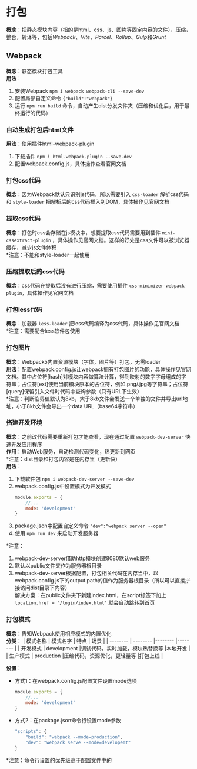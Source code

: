 # 打包
**概念**：把静态模块内容（指的是html、css、js、图片等固定内容的文件），压缩，整合，转译等，包括*Webpack*、*Vite*、*Parcel*、*Rollup*、*Gulp*和*Grunt*

## Webpack
**概念**：静态模块打包工具<br>
**用法**：
1. 安装Webpack `npm i webpack webpack-cli --save-dev`
2. 配置局部自定义命令 `{"build":"webpack"}`
3. 运行 `npm run build` 命令，自动产生dist分发文件夹（压缩和优化后，用于最终运行的代码）

### 自动生成打包后html文件
**用法**：使用插件html-webpack-plugin
1. 下载插件 `npm i html-webpack-plugin --save-dev`
2. 配置webpack.config.js，具体操作查看官网文档

### 打包css代码
**概念**：因为Webpack默认只识别js代码，所以需要引入 `css-loader` 解析css代码和 `style-loader` 把解析后的css代码插入到DOM，具体操作见官网文档

### 提取css代码
**概念**：打包时css会存储在js模块中，想要提取css代码需要用到插件 `mini-cssextract-plugin` ，具体操作见官网文档。这样的好处是css文件可以被浏览器缓存，减少js文件体积<br>
*注意：不能和style-loader一起使用

### 压缩提取后的css代码
**概念**：css代码在提取后没有进行压缩，需要使用插件 `css-minimizer-webpack-plugin`，具体操作见官网文档

### 打包less代码
**概念**：加载器 `less-loader` 把less代码编译为css代码，具体操作见官网文档<br>
*注意：需要配合less软件包使用

### 打包图片
**概念**：Webpack5内置资源模块（字体，图片等）打包，无需loader<br>
**用法**：配置webpack.config.js让webpack拥有打包图片的功能，具体操作见官网文档。其中占位符[hash]对模块内容做算法计算，得到映射的数字字母组成的字符串；占位符[ext]使用当前模块原本的占位符，例如.png/.jpg等字符串；占位符[query]保留引入文件时代码中查询参数（只有URL下生效）<br>
*注意：判断临界值默认为8kb，大于8kb文件会发送一个单独的文件并导出url地址，小于8kb文件会导出一个data URL（base64字符串）

### 搭建开发环境
**概念**：之前改代码需要重新打包才能查看，现在通过配置 `webpack-dev-server` 快速开发应用程序<br>
**作用**：启动Web服务，自动检测代码变化，热更新到网页<br>
*注意：dist目录和打包内容是在内存里（更新快）<br>
**用法**：
1. 下载软件包 `npm i webpack-dev-server --save-dev`
2. webpack.config.js中设置模式为开发模式
    ```js
    module.exports = {
        //...
        mode: 'development'
    }
    ```
3. package.json中配置自定义命令 `"dev":"webpack server --open"`
4. 使用 `npm run dev` 来启动开发服务器

*注意：
1. webpack-dev-server借助http模块创建8080默认web服务
2. 默认以public文件夹作为服务器根目录
3. webpack-dev-server根据配置，打包相关代码在内存当中，以webpack.config.js下的output.path的值作为服务器根目录（所以可以直接拼接访问dist目录下内容）<br>
解决方案：在public文件夹下新建index.html，在script标签下加上 `location.href = '/login/index.html'` 就会自动跳转到首页

### 打包模式
**概念**：告知Webpack使用相应模式的内置优化<br>
**分类**：
| 模式名称 | 模式名字 | 特点 | 场景 |
| -------- | -------- |-------- |-------- |
| 开发模式 | development |调试代码，实时加载，模块热替换等 |本地开发 |
| 生产模式 | production |压缩代码，资源优化，更轻量等 |打包上线 |

**设置**：<br>
- 方式1：在webpack.config.js配置文件设置mode选项
    ```js
    module.exports = {
        //...
        mode: 'development'
    }
    ```
- 方式2：在package.json命令行设置mode参数
    ```js
    "scripts": {
        "build": "webpack --mode=production",
        "dev": "webpack serve --mode=developemt"
    }
    ```
*注意：命令行设置的优先级高于配置文件中的